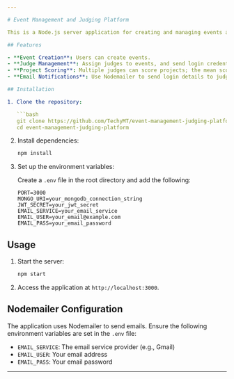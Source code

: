 ```yaml
---

# Event Management and Judging Platform

This is a Node.js server application for creating and managing events and a judging platform. Users can create events, assign judges, and manage projects. Multiple judges can score projects, and the mean score of all judges will be calculated. Judges are assigned passwords for login, which are sent via email using Nodemailer.

## Features

- **Event Creation**: Users can create events.
- **Judge Management**: Assign judges to events, and send login credentials via email.
- **Project Scoring**: Multiple judges can score projects; the mean score is calculated.
- **Email Notifications**: Use Nodemailer to send login details to judges.

## Installation

1. Clone the repository:

   ```bash
   git clone https://github.com/TechyMT/event-management-judging-platform.git
   cd event-management-judging-platform
   ```

2. Install dependencies:

   ```bash
   npm install
   ```

3. Set up the environment variables:

   Create a `.env` file in the root directory and add the following:

   ```env
   PORT=3000
   MONGO_URI=your_mongodb_connection_string
   JWT_SECRET=your_jwt_secret
   EMAIL_SERVICE=your_email_service
   EMAIL_USER=your_email@example.com
   EMAIL_PASS=your_email_password
   ```

## Usage

1. Start the server:

   ```bash
   npm start
   ```

2. Access the application at `http://localhost:3000`.

## Nodemailer Configuration

The application uses Nodemailer to send emails. Ensure the following environment variables are set in the `.env` file:

- `EMAIL_SERVICE`: The email service provider (e.g., Gmail)
- `EMAIL_USER`: Your email address
- `EMAIL_PASS`: Your email password

---
```


